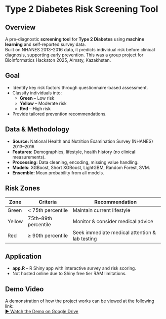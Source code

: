 # Type 2 Diabetes Risk Screening Tool

## Overview
A pre-diagnostic **screening tool** for **Type 2 Diabetes** using **machine learning** and self-reported survey data.  
Built on NHANES 2013–2016 data, it predicts individual risk before clinical diagnosis, supporting early prevention. This was a group project for BioInformatics Hackaton 2025, Almaty, Kazakhstan.

## Goal
- Identify key risk factors through questionnaire-based assessment.
- Classify individuals into:
  - **Green** – Low risk
  - **Yellow** – Moderate risk
  - **Red** – High risk
- Provide tailored prevention recommendations.

## Data & Methodology
- **Source:** National Health and Nutrition Examination Survey (NHANES) 2013–2016.
- **Features:** Demographics, lifestyle, health history (no clinical measurements).
- **Processing:** Data cleaning, encoding, missing value handling.
- **Models:** XGBoost, Short XGBoost, LightGBM, Random Forest, SVM.
- **Ensemble:** Mean probability from all models.

## Risk Zones
| Zone   | Criteria                      | Recommendation                                  |
|--------|--------------------------------|--------------------------------------------------|
| Green  | < 75th percentile              | Maintain current lifestyle                      |
| Yellow | 75th–89th percentile           | Monitor & consider medical advice               |
| Red    | ≥ 90th percentile              | Seek immediate medical attention & lab testing  |

## Application
- **app.R** – R Shiny app with interactive survey and risk scoring.
- Not hosted online due to Shiny free tier RAM limitations.
## Demo Video

A demonstration of how the project works can be viewed at the following link:  
[▶ Watch the Demo on Google Drive]([https://drive.google.com/file/d/FILE_ID/view?usp=sharing](https://drive.google.com/file/d/1TE5ZOrDYR942o4dx8ozSA7uJl91cb5iu/view?usp=sharing))


